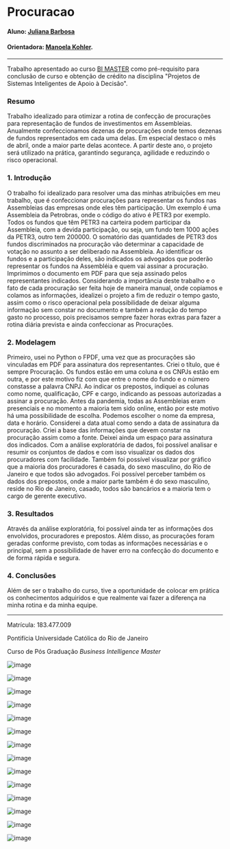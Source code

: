 # Procuracao

#### Aluno: [Juliana Barbosa](https://github.com/julybarbosa/procuracoes)
#### Orientadora: [Manoela Kohler](https://github.com/manoelakohler).

---

Trabalho apresentado ao curso [BI MASTER](https://ica.puc-rio.ai/bi-master) como pré-requisito para conclusão de curso e obtenção de crédito na disciplina "Projetos de Sistemas Inteligentes de Apoio à Decisão".

### Resumo

<!-- trocar o texto abaixo pelo resumo do trabalho, em português -->

Trabalho idealizado para otimizar a rotina de confecção de procurações para representação de fundos de investimentos em Assembleias. Anualmente confeccionamos dezenas de procurações onde temos dezenas de fundos representados em cada uma delas. Em especial destaco o mês de abril, onde a maior parte delas acontece. A partir deste ano, o projeto será utilizado na prática, garantindo segurança, agilidade e reduzindo o risco operacional. 

### 1. Introdução

O trabalho foi idealizado para resolver uma das minhas atribuições em meu trabalho, que é confeccionar procurações para representar os fundos nas Assembleias das empresas onde eles têm participação. Um exemplo é uma Assembleia da Petrobras, onde o código do ativo é PETR3 por exemplo. Todos os fundos que têm PETR3 na carteira podem participar da Assembleia, com a devida participação, ou seja, um fundo tem 1000 ações da PETR3, outro tem 200000. O somatório das quantidades de PETR3 dos fundos
discriminados na procuração vão determinar a capacidade de votação no assunto a ser deliberado na Assembleia. Ao identificar os fundos e a participação deles, são indicados os advogados que poderão representar os fundos na Assembléia e quem vai assinar a procuração. Imprimimos o documento em PDF para que seja assinado pelos representantes indicados. Considerando a importância deste trabalho e o fato de cada procuração ser feita hoje de maneira manual, onde copiamos e colamos as informações, idealizei o projeto a fim de reduzir o tempo gasto, assim como o risco operacional
pela possibilidade de deixar alguma informação sem constar no documento e também a redução do tempo gasto no processo, pois precisamos sempre fazer horas extras para fazer a rotina diária prevista e ainda confeccionar as Procurações.  

### 2. Modelagem

Primeiro, usei no Python o FPDF, uma vez que as procurações são vinculadas em PDF para assinatura dos representantes. Criei o título, que é sempre Procuração. Os fundos estão em uma coluna e os CNPJs estão em outra, e por este motivo fiz com que entre o nome do fundo e o número constasse a palavra CNPJ. Ao indicar os prepostos, indiquei as colunas como nome, qualificação, CPF e cargo, indicando as pessoas autorizadas a assinar a procuração. Antes da pandemia, todas as Assembleias eram presenciais e no momento a maioria tem sido online, então por este motivo há uma possibilidade de
escolha. Podemos escolher o nome da empresa, data e horário. Considerei a data atual como sendo a data de assinatura da procuração. Criei a base das informações que devem constar na procuração assim como a fonte. Deixei ainda um espaço para assinatura dos indicados. Com a análise exploratória de dados, foi possível analisar e resumir os conjuntos de dados e com isso visualizar os dados dos procuradores com facilidade. Também foi possível visualizar por gráfico que a maioria dos procuradores é casada, do sexo masculino, do Rio de Janeiro e que todos são advogados. Foi possível perceber 
também os dados dos prepostos, onde a maior parte também é do sexo masculino, reside no Rio de Janeiro, casado, todos são bancários e a maioria tem o cargo de gerente executivo.

### 3. Resultados

Através da análise exploratória, foi possível ainda ter as informações dos envolvidos, procuradores e prepostos. Além disso, as procurações foram geradas conforme previsto, com todas as informações necessárias e o principal, sem a possibilidade de haver erro na confecção do documento e de forma rápida e segura. 

### 4. Conclusões

Além de ser o trabalho do curso, tive a oportunidade de colocar em prática os conhecimentos adquiridos e que realmente vai fazer a diferença na minha rotina e da minha equipe. 

---

Matrícula: 183.477.009

Pontifícia Universidade Católica do Rio de Janeiro

Curso de Pós Graduação *Business Intelligence Master*


![image](https://user-images.githubusercontent.com/96187336/159205377-af8b0023-29e6-4c75-ace6-d236fe9c86f1.png)

![image](https://user-images.githubusercontent.com/96187336/159205428-0611722b-6c8b-46cc-a523-cb7b445aafc1.png)

![image](https://user-images.githubusercontent.com/96187336/159205450-14360b76-eb27-4316-9269-a4f068d34679.png)

![image](https://user-images.githubusercontent.com/96187336/159205474-cdfb372a-82ed-4dc7-87be-989d0f637d5c.png)

![image](https://user-images.githubusercontent.com/96187336/159205501-59342906-89c4-4efc-bb2e-9eb7fdd9a3b8.png)

![image](https://user-images.githubusercontent.com/96187336/159205519-ac07df60-2511-432f-b022-bf322ac51767.png)

![image](https://user-images.githubusercontent.com/96187336/159205530-c6a666a2-5647-4667-ae24-6a11d2c1e0ec.png)

![image](https://user-images.githubusercontent.com/96187336/159205540-06a2d5b2-eb09-4922-83b3-7b917dad3bb1.png)

![image](https://user-images.githubusercontent.com/96187336/159205549-f45da324-5a6f-4264-9da8-16107e95dbbd.png)

![image](https://user-images.githubusercontent.com/96187336/159205556-146761d3-8372-4d04-80ef-ca47d871970e.png)

![image](https://user-images.githubusercontent.com/96187336/159205567-b0052f6e-47fb-4f13-acb2-f53406682457.png)

![image](https://user-images.githubusercontent.com/96187336/159205577-662560b7-c265-4b79-a1d4-3c25f91ad6e5.png)

![image](https://user-images.githubusercontent.com/96187336/159205603-0afb8ab8-3512-4309-b468-47589fa8d35a.png)

![image](https://user-images.githubusercontent.com/96187336/159205610-57fbd962-c021-44b6-88f5-bd72d572f836.png)

